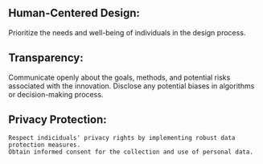 ## Human-Centered Design:
   Prioritize the needs and well-being of individuals in the design process.

## Transparency:

   Communicate openly about the goals, methods, and potential risks associated with the innovation.
  Disclose any potential biases in algorithms or decision-making process.


 ## Privacy Protection:
    Respect indiciduals' privacy rights by implementing robust data protection measures.
    Obtain informed consent for the collection and use of personal data.
